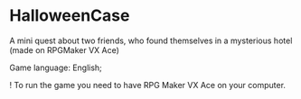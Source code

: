 # HalloweenCase
A mini quest about two friends, who found themselves in a mysterious hotel (made on RPGMaker VX Ace)

Game language: English;

! To run the game you need to have RPG Maker VX Ace on your computer.
